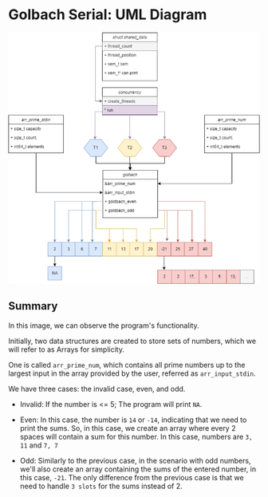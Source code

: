 # Golbach Serial: UML Diagram
![UML_Diagram](./golbach_phread_UML.png)


## Summary

In this image, we can observe the program's functionality.

Initially, two data structures are created to store sets of numbers, which we will refer to as Arrays for simplicity. 

One is called ```arr_prime_num```, which contains all prime numbers up to the largest input in the array provided by the user, referred as ```arr_input_stdin```.


We have three cases: the invalid case, even, and odd.

- Invalid: If the number is <= 5; The program will print ```NA```. 

- Even: In this case, the number is ```14``` or ```-14```, indicating that we need to print the sums. So, in this case, we create an array where every 2 spaces will contain a sum for this number. In this case, numbers are ``` 3, 11 ``` and ``` 7, 7 ```

- Odd: Similarly to the previous case, in the scenario with odd numbers, we'll also create an array containing the sums of the entered number, in this case, ```-21```. The only difference from the previous case is that we need to handle ```3 slots``` for the sums instead of 2.